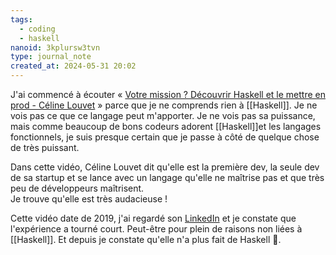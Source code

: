 ```yaml
---
tags:
  - coding
  - haskell
nanoid: 3kplursw3tvn
type: journal_note
created_at: 2024-05-31 20:02
---
```

J'ai commencé à écouter « [Votre mission ? Découvrir Haskell et le mettre en prod - Céline Louvet](https://www.youtube.com/watch?v=9CKaeJjSKNQ) » parce que je ne comprends rien à [[Haskell]]. Je ne vois pas ce que ce langage peut m'apporter. Je ne vois pas sa puissance, mais comme beaucoup de bons codeurs adorent [[Haskell]]et les langages fonctionnels, je suis presque certain que je passe à côté de quelque chose de très puissant.

Dans cette vidéo, Céline Louvet dit qu'elle est la première dev, la seule dev de sa startup et se lance avec un langage qu'elle ne maîtrise pas et que très peu de développeurs maîtrisent.  
Je trouve qu'elle est très audacieuse !

Cette vidéo date de 2019, j'ai regardé son [LinkedIn](https://www.linkedin.com/in/celinelouvet/) et je constate que l'expérience a tourné court. Peut-être pour plein de raisons non liées à [[Haskell]]. Et depuis je constate qu'elle n'a plus fait de Haskell 🤔.
